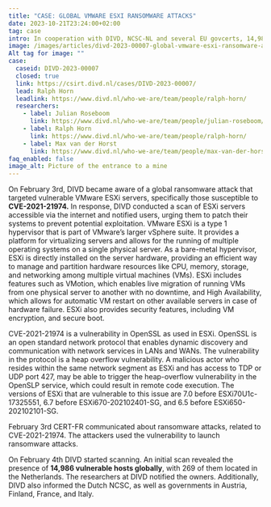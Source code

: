 ```yaml
---
title: "CASE: GLOBAL VMWARE ESXI RANSOMWARE ATTACKS"
date: 2023-10-21T23:24:00+02:00
tag: case
intro: In cooperation with DIVD, NCSC-NL and several EU govcerts, 14,986 global vulnerable hosts were found and notified.
image: /images/articles/divd-2023-00007-global-vmware-esxi-ransomware-attack.png
Alt tag for image: ""
case:
  caseid: DIVD-2023-00007
  closed: true
  link: https://csirt.divd.nl/cases/DIVD-2023-00007/
  lead: Ralph Horn
  leadlink: https://www.divd.nl/who-we-are/team/people/ralph-horn/
  researchers:
    - label: Julian Roseboom
      link: https://www.divd.nl/who-we-are/team/people/julian-roseboom/
    - label: Ralph Horn
      link: https://www.divd.nl/who-we-are/team/people/ralph-horn/
    - label: Max van der Horst
      link: https://www.divd.nl/who-we-are/team/people/max-van-der-horst/
faq_enabled: false
image_alt: Picture of the entrance to a mine
---
```

On February 3rd, DIVD became aware of a global ransomware attack that targeted vulnerable VMware ESXi servers, specifically those susceptible to **CVE-2021-21974.** In response, DIVD conducted a scan of ESXi servers accessible via the internet and notified users, urging them to patch their systems to prevent potential exploitation. VMware ESXi is a type 1 hypervisor that is part of VMware’s larger vSphere suite. It provides a platform for virtualizing servers and allows for the running of multiple operating systems on a single physical server. As a bare-metal hypervisor, ESXi is directly installed on the server hardware, providing an efficient way to manage and partition hardware resources like CPU, memory, storage, and networking among multiple virtual machines (VMs). ESXi includes features such as VMotion, which enables live migration of running VMs from one physical server to another with no downtime, and High Availability, which allows for automatic VM restart on other available servers in case of hardware failure. ESXi also provides security features, including VM encryption, and secure boot.

CVE-2021-21974 is a vulnerability in OpenSSL as used in ESXi. OpenSSL is an open standard network protocol that enables dynamic discovery and communication with network services in LANs and WANs. The vulnerability in the protocol is a heap overflow vulnerability. A malicious actor who resides within the same network segment as ESXi and has access to TDP or UDP port 427, may be able to trigger the heap-overflow vulnerability in the OpenSLP service, which could result in remote code execution. The versions of ESXi that are vulnerable to this issue are 7.0 before ESXi70U1c-17325551, 6.7 before ESXi670-202102401-SG, and 6.5 before ESXi650-202102101-SG.

February 3rd CERT-FR communicated about ransomware attacks, related to CVE-2021-21974. The attackers used the vulnerability to launch ransomware attacks.

On February 4th DIVD started scanning. An initial scan revealed the presence of **14,986 vulnerable hosts globally**, with 269 of them located in the Netherlands. The researchers at DIVD notified the owners. Additionally, DIVD also informed the Dutch NCSC, as well as governments in Austria, Finland, France, and Italy.
